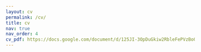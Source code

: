 ```yaml
---
layout: cv
permalink: /cv/
title: cv
nav: true
nav_order: 4
cv_pdf: https://docs.google.com/document/d/125JI-3OpDuGkiw2RbleFePVzBoQPUDyuZRUSYJdDfcs/edit?usp=sharing
---
```

